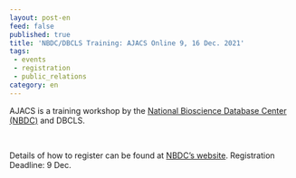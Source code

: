 ```yaml
---
layout: post-en
feed: false
published: true
title: 'NBDC/DBCLS Training: AJACS Online 9, 16 Dec. 2021'
tags:
 - events
 - registration
 - public_relations
category: en
---
```

AJACS is a training workshop by the [National Bioscience Database Center (NBDC)](https://biosciencedbc.jp/en/) and DBCLS.

<br />

Details of how to register can be found at [NBDC’s website](https://biosciencedbc.jp/event/ajacs/ajacs90.html). Registration Deadline: 9 Dec.
